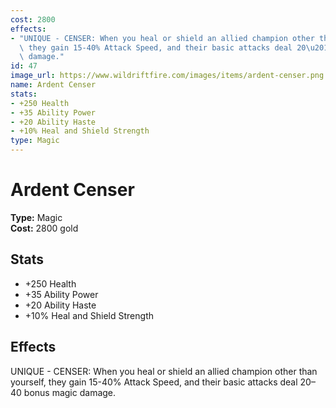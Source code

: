 ```yaml
---
cost: 2800
effects:
- "UNIQUE - CENSER: When you heal or shield an allied champion other than yourself,\
  \ they gain 15-40% Attack Speed, and their basic attacks deal 20\u201340 bonus magic\
  \ damage."
id: 47
image_url: https://www.wildriftfire.com/images/items/ardent-censer.png
name: Ardent Censer
stats:
- +250 Health
- +35 Ability Power
- +20 Ability Haste
- +10% Heal and Shield Strength
type: Magic
---
```


# Ardent Censer

**Type:** Magic  
**Cost:** 2800 gold

## Stats

- +250 Health
- +35 Ability Power
- +20 Ability Haste
- +10% Heal and Shield Strength

## Effects

UNIQUE - CENSER: When you heal or shield an allied champion other than yourself, they gain 15-40% Attack Speed, and their basic attacks deal 20–40 bonus magic damage.

